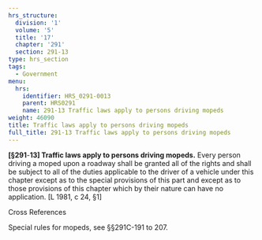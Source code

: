 ```yaml
---
hrs_structure:
  division: '1'
  volume: '5'
  title: '17'
  chapter: '291'
  section: 291-13
type: hrs_section
tags:
  - Government
menu:
  hrs:
    identifier: HRS_0291-0013
    parent: HRS0291
    name: 291-13 Traffic laws apply to persons driving mopeds
weight: 46090
title: Traffic laws apply to persons driving mopeds
full_title: 291-13 Traffic laws apply to persons driving mopeds
---
```

**[§291**-**13] Traffic laws apply to persons driving mopeds.** Every person driving a moped upon a roadway shall be granted all of the rights and shall be subject to all of the duties applicable to the driver of a vehicle under this chapter except as to the special provisions of this part and except as to those provisions of this chapter which by their nature can have no application. [L 1981, c 24, §1]

Cross References

Special rules for mopeds, see §§291C-191 to 207.
